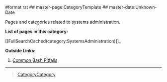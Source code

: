 \#format rst \#\# master-page:CategoryTemplate \#\# master-date:Unknown-Date

Pages and categories related to systems administration.

**List of pages in this category:**

[[FullSearchCached(category:SystemsAdministration)]]\_

**Outside Links:**

1.  [Common Bash Pitfalls](http://mywiki.wooledge.org/BashPitfalls)

* * * * *

> [CategoryCategory](../CategoryCategory)
